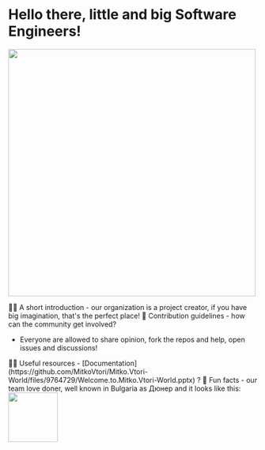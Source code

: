 # Hello there, little and big Software Engineers! 
<img src="https://user-images.githubusercontent.com/112943652/195548804-13f46380-aad5-4c6b-a1f1-bfa08e38b650.gif" width="500px" height="500px">

🙋‍♀️ A short introduction - our organization is a project creator, if you have big imagination, that's the perfect place!
🌈 Contribution guidelines - how can the community get involved?
<ul><li>Everyone are allowed to share opinion, fork the repos and help, open issues and discussions!</li></ul>
👩‍💻 Useful resources - [Documentation](https://github.com/MitkoVtori/Mitko.Vtori-World/files/9764729/Welcome.to.Mitko.Vtori-World.pptx) ?
🍿 Fun facts - our team love doner, well known in Bulgaria as Дюнер and it looks like this: <img src="https://user-images.githubusercontent.com/112943652/195544018-11a42f2e-3728-4596-88e7-aeaea8a74b2d.png" style="width: 100px; margin: 0" />
